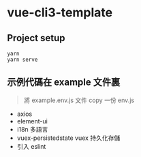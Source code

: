 # vue-cli3-template

## Project setup
```
yarn
yarn serve
```

## 示例代碼在 example 文件裏
 > 將 example.env.js 文件 copy 一份 env.js

 - axios
 - element-ui
 - i18n 多語言
 - vuex-persistedstate vuex 持久化存儲
 - 引入 eslint 
